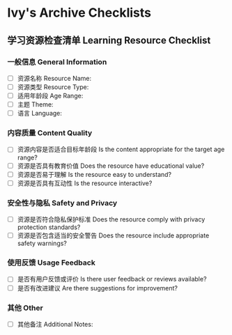 # Ivy's Archive Checklists

## 学习资源检查清单 Learning Resource Checklist

### 一般信息 General Information
- [ ] 资源名称 Resource Name: 
- [ ] 资源类型 Resource Type: 
- [ ] 适用年龄段 Age Range: 
- [ ] 主题 Theme: 
- [ ] 语言 Language: 

### 内容质量 Content Quality
- [ ] 资源内容是否适合目标年龄段 Is the content appropriate for the target age range?
- [ ] 资源是否具有教育价值 Does the resource have educational value?
- [ ] 资源是否易于理解 Is the resource easy to understand?
- [ ] 资源是否具有互动性 Is the resource interactive?

### 安全性与隐私 Safety and Privacy
- [ ] 资源是否符合隐私保护标准 Does the resource comply with privacy protection standards?
- [ ] 资源是否包含适当的安全警告 Does the resource include appropriate safety warnings?

### 使用反馈 Usage Feedback
- [ ] 是否有用户反馈或评价 Is there user feedback or reviews available?
- [ ] 是否有改进建议 Are there suggestions for improvement? 

### 其他 Other
- [ ] 其他备注 Additional Notes: 